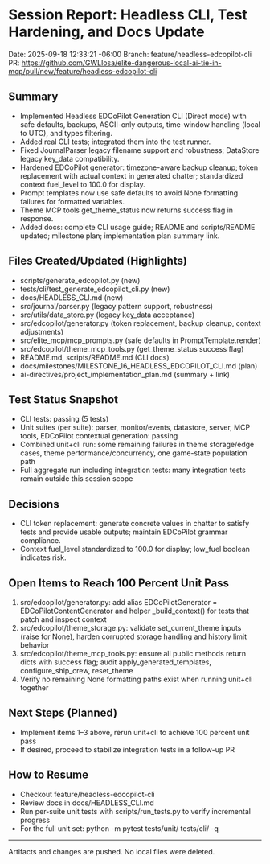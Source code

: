 # Session Report: Headless CLI, Test Hardening, and Docs Update

Date: 2025-09-18 12:33:21 -06:00
Branch: feature/headless-edcopilot-cli
PR: https://github.com/GWLlosa/elite-dangerous-local-ai-tie-in-mcp/pull/new/feature/headless-edcopilot-cli

## Summary
- Implemented Headless EDCoPilot Generation CLI (Direct mode) with safe defaults, backups, ASCII-only outputs, time-window handling (local to UTC), and types filtering.
- Added real CLI tests; integrated them into the test runner.
- Fixed JournalParser legacy filename support and robustness; DataStore legacy key_data compatibility.
- Hardened EDCoPilot generator: timezone-aware backup cleanup; token replacement with actual context in generated chatter; standardized context fuel_level to 100.0 for display.
- Prompt templates now use safe defaults to avoid None formatting failures for formatted variables.
- Theme MCP tools get_theme_status now returns success flag in response.
- Added docs: complete CLI usage guide; README and scripts/README updated; milestone plan; implementation plan summary link.

## Files Created/Updated (Highlights)
- scripts/generate_edcopilot.py (new)
- tests/cli/test_generate_edcopilot_cli.py (new)
- docs/HEADLESS_CLI.md (new)
- src/journal/parser.py (legacy pattern support, robustness)
- src/utils/data_store.py (legacy key_data acceptance)
- src/edcopilot/generator.py (token replacement, backup cleanup, context adjustments)
- src/elite_mcp/mcp_prompts.py (safe defaults in PromptTemplate.render)
- src/edcopilot/theme_mcp_tools.py (get_theme_status success flag)
- README.md, scripts/README.md (CLI docs)
- docs/milestones/MILESTONE_16_HEADLESS_EDCOPILOT_CLI.md (plan)
- ai-directives/project_implementation_plan.md (summary + link)

## Test Status Snapshot
- CLI tests: passing (5 tests)
- Unit suites (per suite): parser, monitor/events, datastore, server, MCP tools, EDCoPilot contextual generation: passing
- Combined unit+cli run: some remaining failures in theme storage/edge cases, theme performance/concurrency, one game-state population path
- Full aggregate run including integration tests: many integration tests remain outside this session scope

## Decisions
- CLI token replacement: generate concrete values in chatter to satisfy tests and provide usable outputs; maintain EDCoPilot grammar compliance.
- Context fuel_level standardized to 100.0 for display; low_fuel boolean indicates risk.

## Open Items to Reach 100 Percent Unit Pass
1) src/edcopilot/generator.py: add alias EDCoPilotGenerator = EDCoPilotContentGenerator and helper _build_context() for tests that patch and inspect context
2) src/edcopilot/theme_storage.py: validate set_current_theme inputs (raise for None), harden corrupted storage handling and history limit behavior
3) src/edcopilot/theme_mcp_tools.py: ensure all public methods return dicts with success flag; audit apply_generated_templates, configure_ship_crew, reset_theme
4) Verify no remaining None formatting paths exist when running unit+cli together

## Next Steps (Planned)
- Implement items 1–3 above, rerun unit+cli to achieve 100 percent unit pass
- If desired, proceed to stabilize integration tests in a follow-up PR

## How to Resume
- Checkout feature/headless-edcopilot-cli
- Review docs in docs/HEADLESS_CLI.md
- Run per-suite unit tests with scripts/run_tests.py to verify incremental progress
- For the full unit set: python -m pytest tests/unit/ tests/cli/ -q

---

Artifacts and changes are pushed. No local files were deleted.

